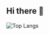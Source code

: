## Hi there 👋

![Top Langs](https://github-readme-stats.vercel.app/api/top-langs/?username=satvik1402&layout=compact)

